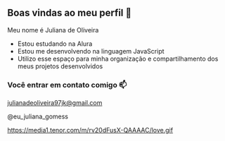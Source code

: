 ## Boas vindas ao meu perfil 💙

Meu nome é Juliana de Oliveira

- Estou estudando na Alura
- Estou me desenvolvendo na linguagem JavaScript
- Utilizo esse espaço para minha organização e compartilhamento dos meus projetos desenvolvidos

### Você entrar em contato comigo 📫

julianadeoliveira97jk@gmail.com

@eu_juliana_gomess


https://media1.tenor.com/m/rv20dFusX-QAAAAC/love.gif

